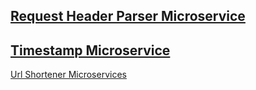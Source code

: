 ## [Request Header Parser Microservice](https://back-end-microservices.herokuapp.com/headerparser)

## [Timestamp Microservice](https://back-end-microservices.herokuapp.com/timestamp)

[Url Shortener Microservices](www.microservice-app.netlify.com)

